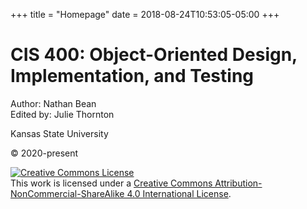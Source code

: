 +++
title = "Homepage"
date = 2018-08-24T10:53:05-05:00
+++

# CIS 400: Object-Oriented Design, Implementation, and Testing

Author: Nathan Bean
<br>
Edited by: Julie Thornton

Kansas State University

&copy; 2020-present

<a rel="license" href="http://creativecommons.org/licenses/by-nc-sa/4.0/"><img alt="Creative Commons License" style="border-width:0" src="https://i.creativecommons.org/l/by-nc-sa/4.0/88x31.png" /></a><br />This work is licensed under a <a rel="license" href="http://creativecommons.org/licenses/by-nc-sa/4.0/">Creative Commons Attribution-NonCommercial-ShareAlike 4.0 International License</a>.